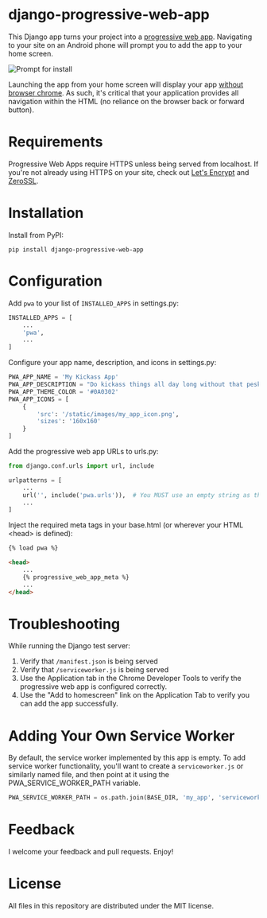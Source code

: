 django-progressive-web-app
=====
This Django app turns your project into a [progressive web app](https://developers.google.com/web/progressive-web-apps/).  Navigating to your site on an Android phone will prompt you to add the app to your home screen.

![Prompt for install](https://github.com/svvitale/django-progressive-web-app/raw/master/images/screenshot1.png)

Launching the app from your home screen will display your app [without browser chrome](https://github.com/svvitale/django-progressive-web-app/raw/master/images/screenshot2.png).  As such, it's critical that your application provides all navigation within the HTML (no reliance on the browser back or forward button).

Requirements
=====
Progressive Web Apps require HTTPS unless being served from localhost.  If you're not already using HTTPS on your site, check out [Let's Encrypt](https://letsencrypt.org/) and [ZeroSSL](https://zerossl.com/).

Installation
=====
Install from PyPI:

```
pip install django-progressive-web-app
```

Configuration
=====
Add `pwa` to your list of `INSTALLED_APPS` in settings.py:

```python
INSTALLED_APPS = [
    ...
    'pwa',
    ...
]
```

Configure your app name, description, and icons in settings.py:
```python
PWA_APP_NAME = 'My Kickass App'
PWA_APP_DESCRIPTION = "Do kickass things all day long without that pesky browser chrome"
PWA_APP_THEME_COLOR = '#0A0302'
PWA_APP_ICONS = [
    {
        'src': '/static/images/my_app_icon.png',
        'sizes': '160x160'
    }
]
```

Add the progressive web app URLs to urls.py:
```python
from django.conf.urls import url, include

urlpatterns = [
    ...
    url('', include('pwa.urls')),  # You MUST use an empty string as the URL prefix
    ...
]
```

Inject the required meta tags in your base.html (or wherever your HTML &lt;head&gt; is defined):
```html
{% load pwa %}

<head>
    ...
    {% progressive_web_app_meta %}
    ...
</head>
```

Troubleshooting
=====
While running the Django test server:

1. Verify that `/manifest.json` is being served
1. Verify that `/serviceworker.js` is being served
1. Use the Application tab in the Chrome Developer Tools to verify the progressive web app is configured correctly.
1. Use the "Add to homescreen" link on the Application Tab to verify you can add the app successfully.

Adding Your Own Service Worker
=====
By default, the service worker implemented by this app is empty.  To add service worker functionality, you'll want to create a `serviceworker.js` or similarly named file, and then point at it using the PWA_SERVICE_WORKER_PATH variable.

```python
PWA_SERVICE_WORKER_PATH = os.path.join(BASE_DIR, 'my_app', 'serviceworker.js')

```

Feedback
=====
I welcome your feedback and pull requests.  Enjoy!

License
=====
All files in this repository are distributed under the MIT license.
